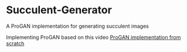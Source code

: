 # Succulent-Generator
A ProGAN implementation for generating succulent images

Implementing ProGAN based on this video
[ProGAN implementation from scratch](https://www.youtube.com/watch?v=nkQHASviYac&list=PLhhyoLH6IjfwIp8bZnzX8QR30TRcHO8Va)
